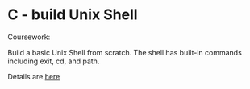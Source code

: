 # C - build Unix Shell

Coursework:

Build a basic Unix Shell from scratch. The shell has built-in commands including exit, cd, and path.

Details are [here](https://github.com/remzi-arpacidusseau/ostep-projects/blob/master/processes-shell/README.md)

